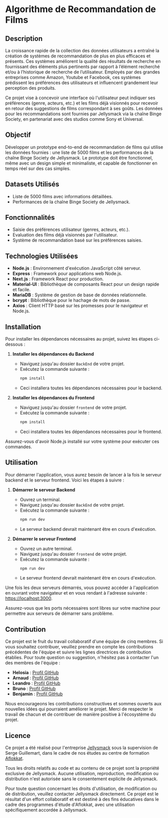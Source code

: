 # Algorithme de Recommandation de Films

## Description
La croissance rapide de la collection des données utilisateurs a entraîné la création de systèmes de recommandation de plus en plus efficaces et présents. Ces systèmes améliorent la qualité des résultats de recherche en fournissant des éléments plus pertinents par rapport à l’élément recherché et/ou à l’historique de recherche de l’utilisateur. Employés par des grandes entreprises comme Amazon, Youtube et Facebook, ces systèmes prédissent les préférences des utilisateurs et influencent grandement leur perception des produits.

Ce projet vise à concevoir une interface où l'utilisateur peut indiquer ses préférences (genre, acteurs, etc.) et les films déjà visionnés pour recevoir en retour des suggestions de films correspondant à ses goûts. Les données pour les recommandations sont fournies par Jellysmack via la chaîne Binge Society, en partenariat avec des studios comme Sony et Universal.

## Objectif
Développer un prototype end-to-end de recommandation de films qui utilise les données fournies : une liste de 5000 films et les performances de la chaîne Binge Society de Jellysmack. Le prototype doit être fonctionnel, même avec un design simple et minimaliste, et capable de fonctionner en temps réel sur des cas simples.

## Datasets Utilisés
- Liste de 5000 films avec informations détaillées.
- Performances de la chaîne Binge Society de Jellysmack.

## Fonctionnalités
- Saisie des préférences utilisateur (genres, acteurs, etc.).
- Evaluation des films déjà visionnés par l'utilisateur.
- Système de recommandation basé sur les préférences saisies.

## Technologies Utilisées
- **Node.js** : Environnement d'exécution JavaScript côté serveur.
- **Express** : Framework pour applications web Node.js.
- **Next.js** : Framework React pour production.
- **Material-UI** : Bibliothèque de composants React pour un design rapide et facile.
- **MariaDB** : Système de gestion de base de données relationnelle.
- **bcrypt** : Bibliothèque pour le hachage de mots de passe.
- **Axios** : Client HTTP basé sur les promesses pour le navigateur et Node.js.


## Installation

Pour installer les dépendances nécessaires au projet, suivez les étapes ci-dessous :

1. **Installer les dépendances du Backend**
   - Naviguez jusqu'au dossier `BackEnd` de votre projet.
   - Exécutez la commande suivante :
     ```bash
     npm install
     ```
   - Ceci installera toutes les dépendances nécessaires pour le backend.

2. **Installer les dépendances du Frontend**
   - Naviguez jusqu'au dossier `frontend` de votre projet.
   - Exécutez la commande suivante :
     ```bash
     npm install
     ```
   - Ceci installera toutes les dépendances nécessaires pour le frontend.

Assurez-vous d'avoir Node.js installé sur votre système pour exécuter ces commandes.


## Utilisation

Pour démarrer l'application, vous aurez besoin de lancer à la fois le serveur backend et le serveur frontend. Voici les étapes à suivre :

1. **Démarrer le serveur Backend**
   - Ouvrez un terminal.
   - Naviguez jusqu'au dossier `BackEnd` de votre projet.
   - Exécutez la commande suivante :
     ```bash
     npm run dev
     ```
   - Le serveur backend devrait maintenant être en cours d'exécution.

2. **Démarrer le serveur Frontend**
   - Ouvrez un autre terminal.
   - Naviguez jusqu'au dossier `frontend` de votre projet.
   - Exécutez la commande suivante :
     ```bash
     npm run dev
     ```
   - Le serveur frontend devrait maintenant être en cours d'exécution.

Une fois les deux serveurs démarrés, vous pouvez accéder à l'application en ouvrant votre navigateur et en vous rendant à l'adresse suivante : [https://localhost:3000](https://localhost:3000).

Assurez-vous que les ports nécessaires sont libres sur votre machine pour permettre aux serveurs de démarrer sans problème.

## Contribution

Ce projet est le fruit du travail collaboratif d'une équipe de cinq membres. Si vous souhaitez contribuer, veuillez prendre en compte les contributions précédentes de l'équipe et suivre les lignes directrices de contribution établies. Pour toute question ou suggestion, n'hésitez pas à contacter l'un des membres de l'équipe :

- **Helosia** : [Profil GitHub](#)
- **Arnaud** : [Profil GitHub](#)
- **Leandro** : [Profil GitHub](#)
- **Bruno** : [Profil GitHub](#)
- **Benjamin** : [Profil GitHub](#)

Nous encourageons les contributions constructives et sommes ouverts aux nouvelles idées qui pourraient améliorer le projet. Merci de respecter le travail de chacun et de contribuer de manière positive à l'écosystème du projet.


## Licence

Ce projet a été réalisé pour l'entreprise [Jellysmack](https://jellysmack.com/fr/) sous la supervision de Serge Guillemart, dans le cadre de nos études au centre de formation [Aflokkat](https://aflokkat.com).

Tous les droits relatifs au code et au contenu de ce projet sont la propriété exclusive de Jellysmack. Aucune utilisation, reproduction, modification ou distribution n'est autorisée sans le consentement explicite de Jellysmack.

Pour toute question concernant les droits d'utilisation, de modification ou de distribution, veuillez contacter Jellysmack directement. Ce projet est le résultat d'un effort collaboratif et est destiné à des fins éducatives dans le cadre des programmes d'étude d'Aflokkat, avec une utilisation spécifiquement accordée à Jellysmack.
